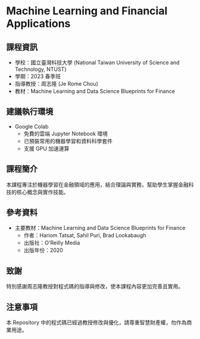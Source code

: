 ﻿# Machine Learning and Financial Applications

## 課程資訊
- 學校：國立臺灣科技大學 (National Taiwan University of Science and Technology, NTUST)
- 學期：2023 春季班
- 指導教授：周志隆 (Je Rome Chou)
- 教材：Machine Learning and Data Science Blueprints for Finance

## 建議執行環境
- Google Colab
  - 免費的雲端 Jupyter Notebook 環境
  - 已預裝常用的機器學習和資料科學套件
  - 支援 GPU 加速運算

## 課程簡介
本課程專注於機器學習在金融領域的應用，結合理論與實務，幫助學生掌握金融科技的核心概念與實作技能。

## 參考資料
- 主要教材：Machine Learning and Data Science Blueprints for Finance
  - 作者：Hariom Tatsat, Sahil Puri, Brad Lookabaugh
  - 出版社：O'Reilly Media
  - 出版年份：2020

## 致謝
特別感謝周志隆教授對程式碼的指導與修改，使本課程內容更加完善且實用。

## 注意事項
本 Repository 中的程式碼已經過教授修改與優化，請尊重智慧財產權，勿作為商業用途。
